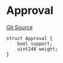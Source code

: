 # Approval
[Git Source](https://github.com/llama-community/vertex-v1/blob/033c40b70aa1582a65b241654f3eda785898e17e/src/utils/Structs.sol)


```solidity
struct Approval {
    bool support;
    uint248 weight;
}
```

